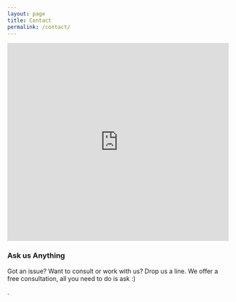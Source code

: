 ```yaml
---
layout: page
title: Contact 
permalink: /contact/
---
```


<iframe src="https://www.google.com/maps/embed?pb=!1m18!1m12!1m3!1d116849.68121271313!2d90.34534792801864!3d23.763330911878356!2m3!1f0!2f0!3f0!3m2!1i1024!2i768!4f13.1!3m3!1m2!1s0x3755c780dd02daad%3A0x4f1a2e5a49189276!2sHassan+and+Associates!5e0!3m2!1sen!2sbd!4v1547489705274" width="100%" height="450" frameborder="0" style="border:0" allowfullscreen></iframe>



### Ask us Anything

Got an issue? Want to consult or work with us? Drop us a line. 
We offer a free consultation, all you need to do is ask :)

<div id="wufoo-x1ma70je0l0k0ru">
<a href="https://upodesta.wufoo.com/forms/x1ma70je0l0k0ru"></a>.
</div>
<div id="wuf-adv" style="font-family:inherit;font-size: small;color:#a7a7a7;text-align:center;display:block;"><a href="http://www.wufoo.com/features/"></a> </div>
<script type="text/javascript">var x1ma70je0l0k0ru;(function(d, t) {
var s = d.createElement(t), options = {
'userName':'upodesta',
'formHash':'x1ma70je0l0k0ru',
'autoResize':true,
'height':'440',
'async':true,
'host':'wufoo.com',
'header':'hide',
'ssl':true};
s.src = ('https:' == d.location.protocol ? 'https://' : 'http://') + 'www.wufoo.com/scripts/embed/form.js';
s.onload = s.onreadystatechange = function() {
var rs = this.readyState; if (rs) if (rs != 'complete') if (rs != 'loaded') return;
try { x1ma70je0l0k0ru = new WufooForm();x1ma70je0l0k0ru.initialize(options);x1ma70je0l0k0ru.display(); } catch (e) {}};
var scr = d.getElementsByTagName(t)[0], par = scr.parentNode; par.insertBefore(s, scr);
})(document, 'script');</script>
